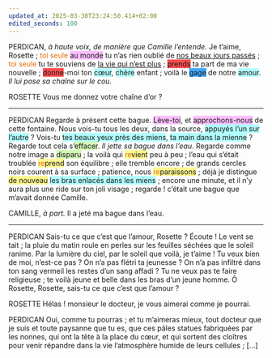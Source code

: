 ```yaml
---
updated_at: 2025-03-30T23:24:50.414+02:00
edited_seconds: 100
---
```

PERDICAN, *à haute voix, de manière que Camille l’entende.*
Je t’aime, Rosette ; <font color="#e36c09">toi seule</font> <span style="background:#fdbfff">au monde</span> tu n’as rien oublié de <u>nos beaux jours passés</u> ; <font color="#e36c09">toi seule</font> tu te souviens de <u>la vie qui n’est plus</u> ; <span style="background:#ff4d4f">prends</span> ta part de ma vie nouvelle ; <span style="background:#ff4d4f">donne</span>-moi ton <span style="background:#b1ffff">cœur</span>, <span style="background:#b1ffff">chère</span> enfant ; voilà le <span style="background:#40a9ff">gage</span> de notre <span style="background:#b1ffff">amour</span>. *Il lui pose sa chaîne sur le cou.* 

ROSETTE 
Vous me donnez votre chaîne d’or ? 

<hr>

PERDICAN
Regarde à présent cette bague. <span style="background:#fdbfff">Lève-toi</span>, et <span style="background:#fdbfff">approchons-nous</span> de cette fontaine. Nous vois-tu tous les deux, dans la source, <span style="background:#b1ffff">appuyés l’un sur l’autre</span> ? Vois-tu <span style="background:#b1ffff">tes beaux yeux près des miens</span>, <span style="background:#b1ffff">ta main dans la mienne</span> ? Regarde tout cela s’<span style="background:#d3f8b6">effacer</span>. *Il jette sa bague dans l’eau*. Regarde comme notre image a <span style="background:#d3f8b6">disparu</span> ; la voilà qui <span style="background:#fff88f"><font color="#e36c09">re</font>vient</span> peu à peu ; l’eau qui s’était troublée <span style="background:#fff88f"><font color="#e36c09">re</font>prend</span> son équilibre ; elle tremble encore ; de grands cercles noirs courent à sa surface ; patience, nous <span style="background:#fff88f"><font color="#e36c09">re</font>paraissons</span> ; déjà je distingue <span style="background:#fff88f">de nouveau</span> <span style="background:#b1ffff">les bras enlacés dans les miens</span> ; encore une minute, et il n’y aura plus une ride sur ton joli visage ; regarde ! c’était une bague que m’avait donnée Camille. 

CAMILLE, *à part.* 
Il a jeté ma bague dans l’eau. 

<hr>

PERDICAN
Sais-tu ce que c’est que l’amour, Rosette ? Écoute ! Le vent se tait ; la pluie du matin roule en perles sur les feuilles séchées que le soleil ranime. Par la lumière du ciel, par le soleil que voilà, je t’aime ! Tu veux bien de moi, n’est-ce pas ? On n’a pas flétri ta jeunesse ? On n’a pas infiltré dans ton sang vermeil les restes d’un sang affadi ? Tu ne veux pas te faire religieuse ; te voilà jeune et belle dans les bras d’un jeune homme. Ô Rosette, Rosette, sais-tu ce que c’est que l’amour ? 

ROSETTE
Hélas ! monsieur le docteur, je vous aimerai comme je pourrai. 

PERDICAN
Oui, comme tu pourras ; et tu m’aimeras mieux, tout docteur que je suis et toute paysanne que tu es, que ces pâles statues fabriquées par les nonnes, qui ont la tête à la place du cœur, et qui sortent des cloîtres pour venir répandre dans la vie l’atmosphère humide de leurs cellules ; […]